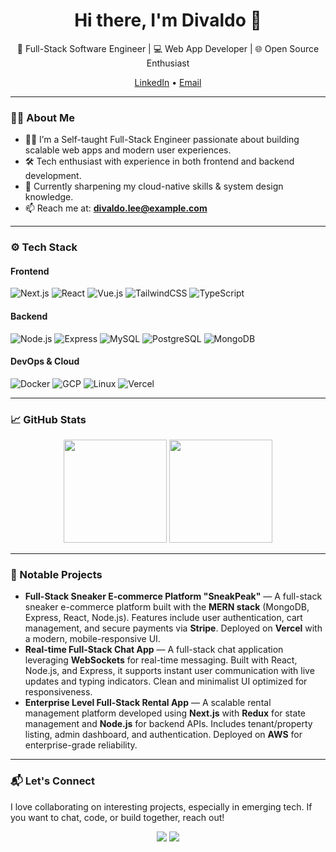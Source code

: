 <!-- GitHub Profile README -->

<h1 align="center">Hi there, I'm Divaldo 👋</h1>

<p align="center">
  🚀 Full-Stack Software Engineer | 💻 Web App Developer | 🌐 Open Source Enthusiast
</p>

<p align="center">
  <a href="https://www.linkedin.com/in/divaldolee" target="_blank">LinkedIn</a> • 
  <a href="mailto:divaldo.lee@gmail.com">Email</a>
</p>

---

### 🧑‍💻 About Me

- 👨‍💻 I’m a Self-taught Full-Stack Engineer passionate about building scalable web apps and modern user experiences.
- 🛠️ Tech enthusiast with experience in both frontend and backend development.
- 🌱 Currently sharpening my cloud-native skills & system design knowledge.
- 📫 Reach me at: **divaldo.lee@example.com**

---

### ⚙️ Tech Stack

#### Frontend
![Next.js](https://img.shields.io/badge/-Next.js-black?logo=next.js&logoColor=white)
![React](https://img.shields.io/badge/-React-61DAFB?logo=react&logoColor=black)
![Vue.js](https://img.shields.io/badge/-Vue.js-4FC08D?logo=vue.js&logoColor=white)
![TailwindCSS](https://img.shields.io/badge/-TailwindCSS-06B6D4?logo=tailwindcss&logoColor=white)
![TypeScript](https://img.shields.io/badge/-TypeScript-3178C6?logo=typescript&logoColor=white)

#### Backend
![Node.js](https://img.shields.io/badge/-Node.js-339933?logo=node.js&logoColor=white)
![Express](https://img.shields.io/badge/-Express-black?logo=express&logoColor=white)
![MySQL](https://img.shields.io/badge/-MySQL-4479A1?logo=mysql&logoColor=white)
![PostgreSQL](https://img.shields.io/badge/-PostgreSQL-4169E1?logo=postgresql&logoColor=white)
![MongoDB](https://img.shields.io/badge/-MongoDB-47A248?logo=mongodb&logoColor=white)

#### DevOps & Cloud
![Docker](https://img.shields.io/badge/-Docker-2496ED?logo=docker&logoColor=white)
![GCP](https://img.shields.io/badge/-Google%20Cloud-4285F4?logo=google-cloud&logoColor=white)
![Linux](https://img.shields.io/badge/-Linux-FCC624?logo=linux&logoColor=black)
![Vercel](https://img.shields.io/badge/-Vercel-000000?logo=vercel&logoColor=white)

---

### 📈 GitHub Stats

<p align="center">
  <img src="https://github-readme-stats.vercel.app/api?username=yourusername&show_icons=true&theme=tokyonight" height="165">
  <img src="https://github-readme-stats.vercel.app/api/top-langs/?username=yourusername&layout=compact&theme=tokyonight" height="165">
</p>

---

### 🚀 Notable Projects

- **Full-Stack Sneaker E-commerce Platform "SneakPeak"** —  A full-stack sneaker e-commerce platform built with the **MERN stack** (MongoDB, Express, React, Node.js). Features include user authentication, cart management, and secure payments via **Stripe**. Deployed on **Vercel** with a modern, mobile-responsive UI.
- **Real-time Full-Stack Chat App** — A full-stack chat application leveraging **WebSockets** for real-time messaging. Built with React, Node.js, and Express, it supports instant user communication with live updates and typing indicators. Clean and minimalist UI optimized for responsiveness.
- **Enterprise Level Full-Stack Rental App** — A scalable rental management platform developed using **Next.js** with **Redux** for state management and **Node.js** for backend APIs. Includes tenant/property listing, admin dashboard, and authentication. Deployed on **AWS** for enterprise-grade reliability.

---

### 📬 Let's Connect

I love collaborating on interesting projects, especially in emerging tech. If you want to chat, code, or build together, reach out!

<p align="center">
  <a href="mailto:divaldo.lee@gmail.com"><img src="https://img.shields.io/badge/email-D14836?style=for-the-badge&logo=gmail&logoColor=white" /></a>
  <a href="https://www.linkedin.com/in/divaldolee"><img src="https://img.shields.io/badge/linkedin-0077B5?style=for-the-badge&logo=linkedin&logoColor=white" /></a>
</p>
